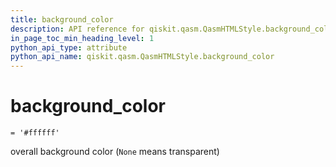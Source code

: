 ```yaml
---
title: background_color
description: API reference for qiskit.qasm.QasmHTMLStyle.background_color
in_page_toc_min_heading_level: 1
python_api_type: attribute
python_api_name: qiskit.qasm.QasmHTMLStyle.background_color
---
```


# background\_color

<span id="qiskit.qasm.QasmHTMLStyle.background_color" />

`= '#ffffff'`

overall background color (`None` means transparent)

